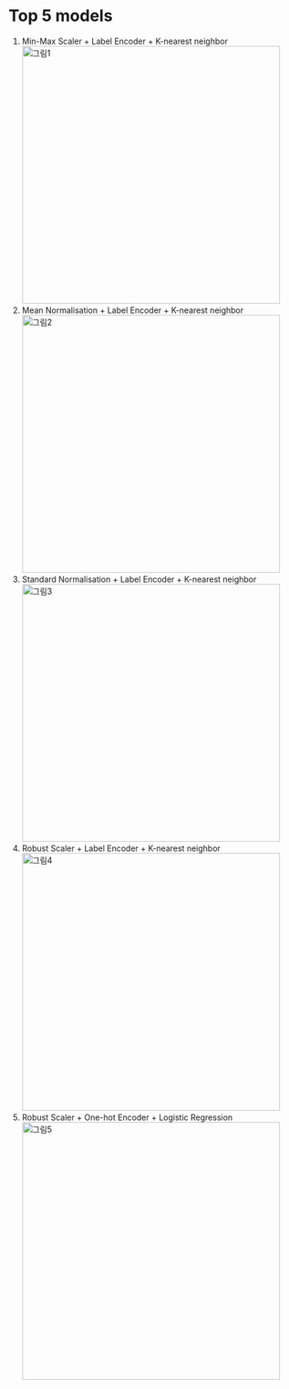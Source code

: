# Top 5 models
1. Min-Max Scaler + Label Encoder + K-nearest neighbor <br/>
<img width="452" alt="그림1" src="https://github.com/boheeee/datascience_07/assets/112920105/64de6861-53f7-4534-bb9b-b8fef2923a76"> <br/>
2. Mean Normalisation + Label Encoder + K-nearest neighbor <br/>
<img width="452" alt="그림2" src="https://github.com/boheeee/datascience_07/assets/112920105/a0552a3b-afc2-4eb4-9344-59ef7bed9624"> <br/>
3. Standard Normalisation + Label Encoder + K-nearest neighbor<br/>
<img width="452" alt="그림3" src="https://github.com/boheeee/datascience_07/assets/112920105/5ace20c5-abda-4694-b418-d70600475c75"><br/>
4. Robust Scaler + Label Encoder + K-nearest neighbor<br/>
<img width="452" alt="그림4" src="https://github.com/boheeee/datascience_07/assets/112920105/bc18ab8e-0268-46b1-8212-63505db140c9"><br/>
5. Robust Scaler + One-hot Encoder + Logistic Regression<br/>
<img width="452" alt="그림5" src="https://github.com/boheeee/datascience_07/assets/112920105/c6d67186-34f1-412f-b0bf-8aaaed4b650a"><br/>
